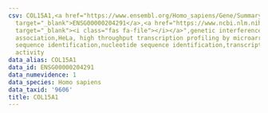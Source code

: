 ```yaml
---
csv: COL15A1,<a href="https://www.ensembl.org/Homo_sapiens/Gene/Summary?db=core;g=ENSG00000204291"
  target="_blank">ENSG00000204291</a>,<a href="https://www.ncbi.nlm.nih.gov/pubmed/17216044"
  target="_blank"><i class="fas fa-file"></i></a>",genetic interference,functional
  association,HeLa, high throughput transcription profiling by microarray,nucleotide
  sequence identification,nucleotide sequence identification,transcriptional regulation,down-regulates
  activity
data_alias: COL15A1
data_id: ENSG00000204291
data_numevidence: 1
data_species: Homo sapiens
data_taxid: '9606'
title: COL15A1
---
```

